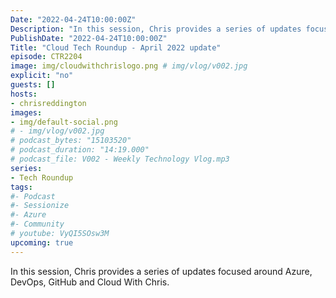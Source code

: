 ```yaml
---
Date: "2022-04-24T10:00:00Z"
Description: "In this session, Chris provides a series of updates focused around Azure, DevOps, GitHub and Cloud With Chris."
PublishDate: "2022-04-24T10:00:00Z"
Title: "Cloud Tech Roundup - April 2022 update"
episode: CTR2204
image: img/cloudwithchrislogo.png # img/vlog/v002.jpg
explicit: "no"
guests: []
hosts:
- chrisreddington
images:
- img/default-social.png
# - img/vlog/v002.jpg
# podcast_bytes: "15103520"
# podcast_duration: "14:19.000"
# podcast_file: V002 - Weekly Technology Vlog.mp3
series:
- Tech Roundup
tags:
#- Podcast
#- Sessionize
#- Azure
#- Community
# youtube: VyQI5SOsw3M
upcoming: true
---
```

In this session, Chris provides a series of updates focused around Azure, DevOps, GitHub and Cloud With Chris.
